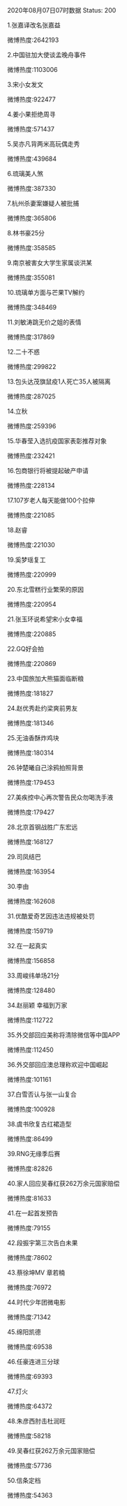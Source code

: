 2020年08月07日07时数据
Status: 200

1.张嘉译改名张嘉益

微博热度:2642193

2.中国驻加大使谈孟晚舟事件

微博热度:1103006

3.宋小女发文

微博热度:922477

4.姜小果拒绝周寻

微博热度:571437

5.吴亦凡背两米高玩偶走秀

微博热度:439684

6.琉璃美人煞

微博热度:387330

7.杭州杀妻案嫌疑人被批捕

微博热度:365806

8.林书豪25分

微博热度:358585

9.南京被害女大学生家属谈洪某

微博热度:355081

10.琉璃单方面与芒果TV解约

微博热度:348469

11.刘敏涛跳无价之姐的表情

微博热度:317869

12.二十不惑

微博热度:299822

13.包头达茂旗鼠疫1人死亡35人被隔离

微博热度:287025

14.立秋

微博热度:259396

15.华春莹入选抗疫国家表彰推荐对象

微博热度:232421

16.包商银行将被提起破产申请

微博热度:228134

17.107岁老人每天能做100个拉伸

微博热度:221085

18.赵睿

微博热度:221030

19.奚梦瑶复工

微博热度:220999

20.东北雪糕行业繁荣的原因

微博热度:220954

21.张玉环说希望宋小女幸福

微博热度:220885

22.GQ好会拍

微博热度:220869

23.中国旅加大熊猫面临断粮

微博热度:181827

24.赵优秀赴约梁爽前男友

微博热度:181346

25.无油香酥炸鸡块

微博热度:180314

26.钟楚曦自己涂鸦拍照背景

微博热度:179453

27.美疾控中心再次警告民众勿喝洗手液

微博热度:179427

28.北京首钢战胜广东宏远

微博热度:168127

29.司凤结巴

微博热度:163954

30.李由

微博热度:162608

31.优酷爱奇艺因违法违规被处罚

微博热度:159719

32.在一起真实

微博热度:156858

33.周峻纬单场21分

微博热度:128480

34.赵丽颖 幸福到万家

微博热度:112722

35.外交部回应美称将清除微信等中国APP

微博热度:112450

36.外交部回应澳总理称欢迎中国崛起

微博热度:101161

37.白雪否认与张一山复合

微博热度:100928

38.虞书欣复古红裙造型

微博热度:86499

39.RNG无缘季后赛

微博热度:82826

40.家人回应吴春红获262万余元国家赔偿

微博热度:81633

41.在一起首发预告

微博热度:79155

42.段振宇第三次告白未果

微博热度:78602

43.蔡徐坤MV 章若楠

微博热度:76972

44.时代少年团微电影

微博热度:71342

45.绵阳凯德

微博热度:69538

46.任豪连进三分球

微博热度:69393

47.灯火

微博热度:64372

48.朱彦西肘击杜润旺

微博热度:58218

49.吴春红获262万余元国家赔偿

微博热度:57736

50.信条定档

微博热度:54363

